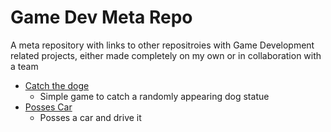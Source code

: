 # Game Dev Meta Repo

A meta repository with links to other repositroies with Game Development related projects, either made completely on my own or in collaboration with a team

- [Catch the doge](https://github.com/mihirgupta0900/UE4-Catch-The-Doge)
  - Simple game to catch a randomly appearing dog statue
- [Posses Car](https://github.com/mihirgupta0900/UE4-posses-car)
  - Posses a car and drive it
